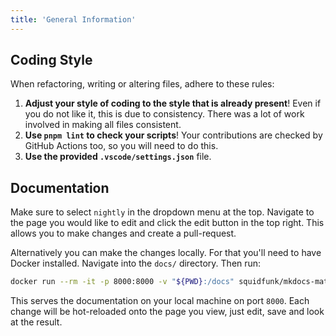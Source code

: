 ```yaml
---
title: 'General Information'
---
```


## Coding Style

When refactoring, writing or altering files, adhere to these rules:

1. **Adjust your style of coding to the style that is already present**! Even if you do not like it, this is due to consistency. There was a lot of work involved in making all files consistent.
2. **Use `pnpm lint` to check your scripts**! Your contributions are checked by GitHub Actions too, so you will need to do this.
3. **Use the provided `.vscode/settings.json`** file.

## Documentation

Make sure to select `nightly` in the dropdown menu at the top. Navigate to the page you would like to edit and click the edit button in the top right. This allows you to make changes and create a pull-request.

Alternatively you can make the changes locally. For that you'll need to have Docker installed. Navigate into the `docs/` directory. Then run:

```sh
docker run --rm -it -p 8000:8000 -v "${PWD}:/docs" squidfunk/mkdocs-material
```

This serves the documentation on your local machine on port `8000`. Each change will be hot-reloaded onto the page you view, just edit, save and look at the result.

